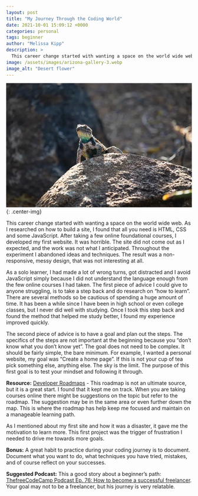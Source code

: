 ```yaml
---
layout: post
title: "My Journey Through the Coding World"
date: 2021-10-01 15:09:12 +0000
categories: personal
tags: beginner
author: "Melissa Kipp"
description: >
  This career change started with wanting a space on the world wide web. As I researched on how to build a site, I found that all you need is HTML, CSS and some JavaScript. After taking a few online foundational courses, I developed my first website.
image: /assets/images/arizona-gallery-3.webp
image_alt: "Desert flower"
---
```


![desert flower](/assets/images/arizona-gallery-3.webp){: .center-img}

This career change started with wanting a space on the world wide web. As I researched on how to build a site, I found that all you need is HTML, CSS and some JavaScript. After taking a few online foundational courses, I developed my first website. It was horrible. The site did not come out as I expected, and the work was not what I anticipated. Throughout the experiment I abandoned ideas and techniques. The result was a non-responsive, messy design, that was not interesting at all.

As a solo learner, I had made a lot of wrong turns, got distracted and I avoid JavaScript simply because I did not understand the language enough from the few online courses I had taken. The first piece of advice I could give to anyone struggling, is to take a step back and do research on “how to learn”. There are several methods so be cautious of spending a huge amount of time. It has been a while since I have been in high school or even college classes, but I never did well with studying. Once I took this step back and found the method that helped me study better, I found my experience improved quickly.

The second piece of advice is to have a goal and plan out the steps. The specifics of the steps are not important at the beginning because you “don’t know what you don’t know yet”. The goal does not need to be complex. It should be fairly simple, the bare minimum. For example, I wanted a personal website, my goal was “Create a home page”. If this is not your cup of tea pick something else, anything else. The sky is the limit. The purpose of this first goal is to test your mindset and following it through.

**Resource:**
[Developer Roadmaps](www.roadmap.sh) - This roadmap is not an ultimate source, but it is a great start. I found that it kept me on track. When you are taking courses online there might be suggestions on the topic but refer to the roadmap. The suggestion may be in the same area or even further down the map. This is where the roadmap has help keep me focused and maintain on a manageable learning path.

As I mentioned about my first site and how it was a disaster, it gave me the motivation to learn more. This first project was the trigger of frustration I needed to drive me towards more goals.

**Bonus:**
A great habit to practice during your coding journey is to document. Document what you want to do, what techniques you have tried, mistakes, and of course reflect on your successes.

**Suggested Podcast:**
This a good story about a beginner’s path: [ThefreeCodeCamp Podcast Ep. 76: How to become a successful freelancer](https://freecodecamp.libsyn.com/ep-76-how-to-become-a-successful-freelancer). Your goal may not to be a freelancer, but his journey is very relatable.